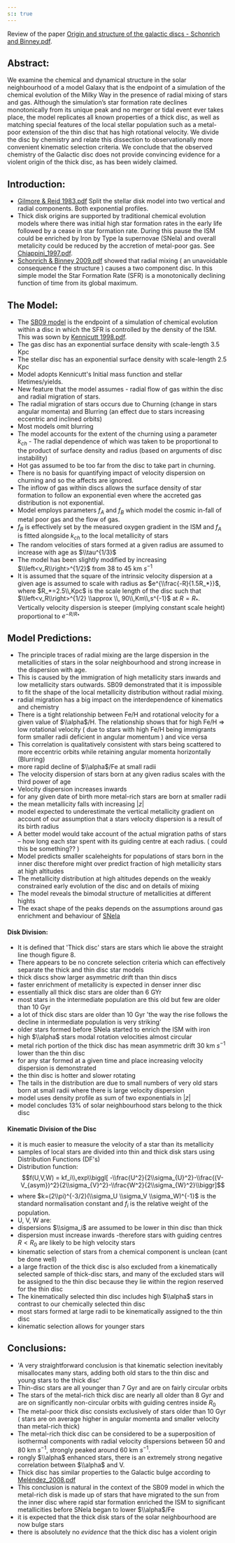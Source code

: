 ```yaml
---
s:: true
---
```

Review of the paper [Origin and structure of the galactic discs - Schonrich and Binney.pdf](../../../PDFs/Origin%20and%20structure%20of%20the%20galactic%20discs%20-%20Schonrich%20and%20Binney.pdf). 

## Abstract:

We examine the chemical and dynamical structure in the solar neighbourhood of a model Galaxy that is the endpoint of a simulation of the chemical evolution of the Milky Way in the presence of radial mixing of stars and gas. Although the simulation’s star formation rate declines monotonically from its unique peak and no merger or tidal event ever takes place, the model replicates all known properties of a thick disc, as well as matching special features of the local stellar population such as a metal-poor extension of the thin disc that has high rotational velocity. We divide the disc by chemistry and relate this dissection to observationally more convenient kinematic selection criteria. We conclude that the observed chemistry of the Galactic disc does not provide convincing evidence for a violent origin of the thick disc, as has been widely claimed.

## Introduction:

- [Gilmore & Reid 1983.pdf](../../../PDFs/Gilmore%20&%20Reid%201983.pdf) Split the stellar disk model into two vertical and radial components. Both exponential profiles.
- Thick disk origins are supported by traditional chemical evolution models where there was initial high star formation rates in the early life followed by a cease in star formation rate. During this pause the ISM could be enriched by Iron by Type Ia supernovae (SNeIa) and overall metalicity could be reduced by the accretion of metal-poor gas. See [Chiappini_1997.pdf](../../../PDFs/Chiappini_1997.pdf). 
- [Schonrich & Binney 2009.pdf](../../../PDFs/Schonrich%20&%20Binney%202009.pdf) showed that radial mixing ( an unavoidable consequence f the structure ) causes a two component disc. In this simple model the Star Formation Rate (SFR) is a monotonically declining function of time from its global maximum.

## The Model:

- The [SB09 model](./SB09%20model.md) is the endpoint of a simulation of chemical evolution within a disc in which the SFR is controlled by the density of the ISM. This was sown by [Kennicutt 1998.pdf](../../../PDFs/Kennicutt%201998.pdf).
- The gas disc has an exponential surface density with scale-length 3.5 Kpc
- The stellar disc has an exponential surface density with scale-length 2.5 Kpc
- Model adopts Kennicutt's Initial mass function and stellar lifetimes/yields.
- New feature that the model assumes - radial flow of gas within the disc and radial migration of stars.
- The radial migration of stars occurs due to Churning (change in stars angular momenta) and Blurring (an effect due to stars increasing eccentric and inclined orbits)
- Most models omit blurring
- The model accounts for the extent of the churning using a parameter $k_{ch}$ - The radial dependence of which was taken to be proportional to the product of surface density and radius (based on arguments of disc instability)
- Hot gas assumed to be too far from the disc to take part in churning.
- There is no basis for quantifying impact of velocity dispersion on churning and so the affects are ignored.
- The inflow of gas within discs allows  the surface density of star formation to follow an exponential even where the accreted gas distribution is not exponential.
- Model employs parameters $f_A$ and $f_B$ which model the cosmic in-fall of metal poor gas and the flow of gas.
- $f_B$ is effectively set by the measured oxygen gradient in the ISM and $f_A$ is fitted alongside $k_{ch}$ to the local metallicity of stars
- The random velocities of stars formed at a given radius are assumed to increase with age as $\\tau^{1/3}$  
- The model has been slightly modified by increasing $\\left<v_R\\right>^{1/2}$ from 38 to 45 km $s^{-1}$ 
- It is assumed that the square of the intrinsic velocity dispersion at a given age is assumed to scale with radius as $e^{\\frac{-R}{1.5R_*}}$, where $R_*=2.5\\,Kpc$ is the scale length of the disc such that $\\left<v_R\\right>^{1/2} \\approx \\, 90\\,Km\\,s^{-1}$ at $R=R_*$. Vertically velocity dispersion is steeper (implying constant scale height) proportional to $e^{-R/R_*}$ 

## Model Predictions:

- The principle traces of radial mixing are the large dispersion in the metallicities of stars in the solar neighbourhood and strong increase in the dispersion with age.
- This is caused by the immigration of high metallicity stars inwards and low metallicity stars outwards. SB09 demonstrated that it is impossible to fit the shape of the local metallicity distribution without radial mixing.
- radial migration has a big impact on the interdependence of kinematics and chemistry
- There is a tight relationship between Fe/H and rotational velocity for a given value of $\\alpha$/H. The relationship shows that for high Fe/H => low rotational velocity ( due to stars with high Fe/H being immigrants form smaller radii deficient in angular momentum ) and vice versa
- This correlation is qualitatively consistent with stars being scattered to more eccentric orbits while retaining angular momenta horizontally (Blurring)
- more rapid decline of $\\alpha$/Fe at small radii
-  The velocity dispersion of stars born at any given radius scales with the third power of age
- Velocity dispersion increases inwards
- for any given date of birth more metal-rich stars are born at smaller radii
- the mean metallicity falls with increasing $|z|$ 
- model expected to underestimate the  vertical metallicity gradient on account of  our assumption that a stars velocity dispersion is a result of its birth radius
- A better model would take account of the actual migration paths of stars – how long each star spent with its guiding centre at each radius. ( could this be something?? )
- Model predicts smaller scaleheights for populations of stars born in the inner disc therefore might over predict fraction of high metallicity stars at high altitudes
- The metallicity distribution at high altitudes depends on the weakly constrained early evolution of the disc and on details of mixing
- The model reveals the bimodal structure of metallicities at different hights
- The exact shape of the peaks depends on the assumptions around gas enrichment and  behaviour of [SNeIa](./SNeIa.md)

#### Disk Division:

- It is defined that 'Thick disc' stars are stars which lie above the straight line though figure 8.
- There appears to be no concrete selection criteria which can effectively separate the thick and thin disc star models
- thick discs show larger asymmetric drift than thin discs
- faster enrichment of metallicity is expected in denser inner disc
- essentially all thick disc stars are older than 6 GYr
- most stars in the intermediate population are this old but few are older than 10 Gyr
- a lot of thick disc stars are older than 10 Gyr 'the way the rise follows the decline in intermediate population is very striking'
- older stars formed before SNeIa started to enrich the ISM with iron
- high $\\alpha$ stars modal rotation velocities almost circular
- metal rich portion of the thick disc has mean asymmetric drift 30 km $s^{-1}$ lower than the thin disc
- for any star formed at a given time and place increasing velocity dispersion is demonstrated
- the thin disc is hotter and slower rotating
- The tails in the distribution are due to small numbers of very old stars born at small radii where there is large velocity dispersion
- model uses density profile as sum of two exponentials in $|z|$ 
- model concludes 13% of solar neighbourhood stars belong to the thick disc

#### Kinematic Division of the Disc

- it is much easier to measure the velocity of a star than its metallicity
- samples of local stars are divided into thin and thick disk stars using Distribution Functions (DF's)
- Distribution function:
$$f(U,V,W) = kf_i\\,exp\\biggl[ -\\frac{U^2}{2\\sigma_{U}^2}-\\frac{(V-V_{asym})^2}{2\\sigma_{V}^2}-\\frac{W^2}{2\\sigma_{W}^2}\\biggr]$$
- where $k=(2\\pi)^{-3/2}(\\sigma_U \\sigma_V \\sigma_W)^{-1}$ is the standard normalisation constant and $f_i$ is the relative weight of the population.
- U, V, W are:
- dispersions $\\sigma_i$ are assumed to be lower in thin disc than thick
- dispersion must increase inwards -therefore stars with guiding centres $R<R_0$ are likely to be high velocity stars
- kinematic selection of stars from a chemical component is unclean (cant be done well)
- a large fraction of the thick disc is also excluded from a kinematically selected sample of thick-disc stars, and many of the excluded stars will be assigned to the thin disc because they lie within the region reserved for the thin disc
- The kinematically selected thin disc includes high $\\alpha$ stars in contrast to our chemically selected thin disc
- most stars formed at large radii to be kinematically assigned to the thin disc
- kinematic selection allows for younger stars

## Conclusions:

- 'A very straightforward conclusion is that kinematic selection inevitably misallocates many stars, adding both old stars to the thin disc and young stars to the thick disc'
- Thin-disc stars are all younger than 7 Gyr and are on fairly circular orbits
- The stars of the metal-rich thick disc are nearly all older than 8 Gyr and are on significantly non-circular orbits with guiding centres inside $R_0$ 
- The metal-poor thick disc consists exclusively of stars older than 10 Gyr ( stars are on average higher in angular momenta and smaller velocity than metal-rich thick)
- The metal-rich thick disc can be considered to be a superposition of isothermal components with radial velocity dispersions between 50 and 80 km $s^{−1}$, strongly peaked around 60 km $s^{−1}$.
- rongly  $\\alpha$ enhanced stars, there is an extremely strong negative correlation between $\\alpha$ and V.
- Thick disc has similar properties to the Galactic bulge according to [Meléndez_2008.pdf](../../../PDFs/Mel%C3%A9ndez_2008.pdf) 
- This conclusion is natural in the context of the SB09 model in which the metal-rich disk is made up of stars that have migrated to the sun from the inner disc where rapid star formation enriched the ISM to significant metallicities before SNeIa began to lower $\\alpha$/Fe 
- it is expected that the thick disk stars of the solar neighbourhood are now bulge stars
- there is absolutely no *evidence* that the thick disc has a violent origin